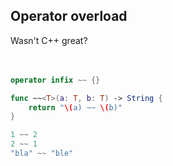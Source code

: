 ## Operator overload

Wasn't C++ great?
&nbsp;  
&nbsp;  
&nbsp;  


```swift
operator infix ~~ {}

func ~~<T>(a: T, b: T) -> String {
    return "\(a) ~~ \(b)"
}

1 ~~ 2
2 ~~ 1
"bla" ~~ "ble"

```
